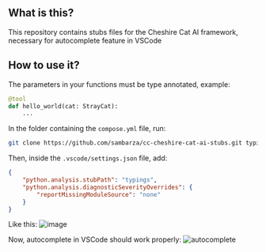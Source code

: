 ## What is this?
This repository contains stubs files for the Cheshire Cat AI framework, necessary for autocomplete feature in VSCode

## How to use it?
The parameters in your functions must be type annotated, example:
``` python
@tool
def hello_world(cat: StrayCat):
    ...
```

In the folder containing the `compose.yml` file, run:
```bash
git clone https://github.com/sambarza/cc-cheshire-cat-ai-stubs.git typings
``` 

Then, inside the `.vscode/settings.json` file, add:
``` json
{
    "python.analysis.stubPath": "typings",
    "python.analysis.diagnosticSeverityOverrides": {
        "reportMissingModuleSource": "none"
    }
}
```

Like this:
![image](https://github.com/user-attachments/assets/043bcd79-b99f-429e-b45a-a0bd9640815d)

Now, autocomplete in VSCode should work properly:
![autocomplete](https://github.com/user-attachments/assets/90d70f2b-9a99-416b-9d94-408fe81cb112)
